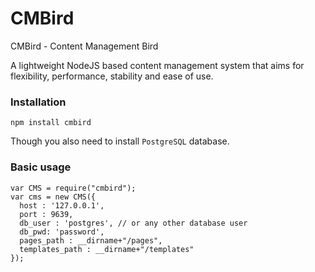 # CMBird #

CMBird -  Content Management Bird

A lightweight NodeJS based content management system that aims for flexibility, performance, stability and ease of use.

### Installation ###

`npm install cmbird`

Though you also need to install `PostgreSQL` database.

### Basic usage ###

```
var CMS = require("cmbird");
var cms = new CMS({
  host : '127.0.0.1',
  port : 9639,
  db_user : 'postgres', // or any other database user
  db_pwd: 'password',
  pages_path : __dirname+"/pages",
  templates_path : __dirname+"/templates"
});
```
